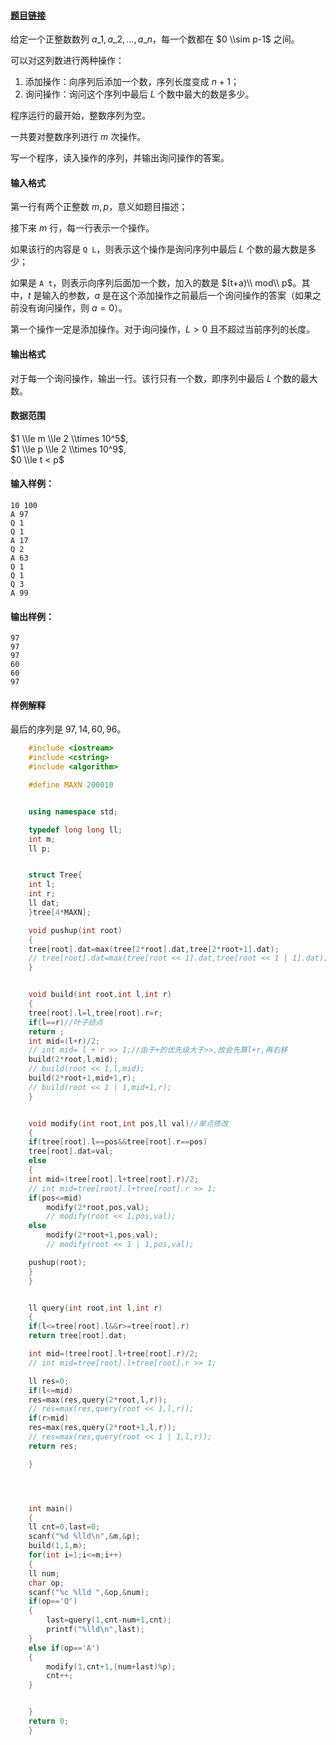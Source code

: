 #### [题目链接](https://www.acwing.com/problem/content/1277/)


给定一个正整数数列 $a\_1,a\_2,…,a\_n$，每一个数都在 $0 \\sim p-1$ 之间。

可以对这列数进行两种操作：

1.  添加操作：向序列后添加一个数，序列长度变成 $n+1$；
2.  询问操作：询问这个序列中最后 $L$ 个数中最大的数是多少。

程序运行的最开始，整数序列为空。

一共要对整数序列进行 $m$ 次操作。

写一个程序，读入操作的序列，并输出询问操作的答案。

#### 输入格式

第一行有两个正整数 $m,p$，意义如题目描述；

接下来 $m$ 行，每一行表示一个操作。

如果该行的内容是 `Q L`，则表示这个操作是询问序列中最后 $L$ 个数的最大数是多少；

如果是 `A t`，则表示向序列后面加一个数，加入的数是 $(t+a)\\ mod\\ p$。其中，$t$ 是输入的参数，$a$ 是在这个添加操作之前最后一个询问操作的答案（如果之前没有询问操作，则 $a=0$）。

第一个操作一定是添加操作。对于询问操作，$L>0$ 且不超过当前序列的长度。

#### 输出格式

对于每一个询问操作，输出一行。该行只有一个数，即序列中最后 $L$ 个数的最大数。

#### 数据范围

$1 \\le m \\le 2 \\times 10^5$,  
$1 \\le p \\le 2 \\times 10^9$,  
$0 \\le t < p$

#### 输入样例：

    10 100
    A 97
    Q 1
    Q 1
    A 17
    Q 2
    A 63
    Q 1
    Q 1
    Q 3
    A 99
    

#### 输出样例：

    97
    97
    97
    60
    60
    97
    

#### 样例解释

最后的序列是 $97,14,60,96$。


```cpp
    #include <iostream>
    #include <cstring>
    #include <algorithm>

    #define MAXN 200010


    using namespace std;

    typedef long long ll;
    int m;
    ll p;


    struct Tree{
    int l;
    int r;
    ll dat;
    }tree[4*MAXN];

    void pushup(int root)
    {
    tree[root].dat=max(tree[2*root].dat,tree[2*root+1].dat);
    // tree[root].dat=max(tree[root << 1].dat,tree[root << 1 | 1].dat);
    }


    void build(int root,int l,int r)
    {
    tree[root].l=l,tree[root].r=r;
    if(l==r)//叶子结点
    return ;
    int mid=(l+r)/2;
    // int mid= l + r >> 1;//由于+的优先级大于>>,故会先算l+r,再右移
    build(2*root,l,mid);
    // build(root << 1,l,mid);
    build(2*root+1,mid+1,r);
    // build(root << 1 | 1,mid+1,r);
    }


    void modify(int root,int pos,ll val)//单点修改
    {
    if(tree[root].l==pos&&tree[root].r==pos)
    tree[root].dat=val;
    else
    {
    int mid=(tree[root].l+tree[root].r)/2;
    // int mid=tree[root].l+tree[root].r >> 1;
    if(pos<=mid)
        modify(2*root,pos,val);
        // modify(root << 1,pos,val);
    else 
        modify(2*root+1,pos,val);
        // modify(root << 1 | 1,pos,val);

    pushup(root);
    }
    }


    ll query(int root,int l,int r)
    {
    if(l<=tree[root].l&&r>=tree[root].r)
    return tree[root].dat;

    int mid=(tree[root].l+tree[root].r)/2;
    // int mid=tree[root].l+tree[root].r >> 1;

    ll res=0;
    if(l<=mid)
    res=max(res,query(2*root,l,r));
    // res=max(res,query(root << 1,l,r));
    if(r>mid)
    res=max(res,query(2*root+1,l,r));
    // res=max(res,query(root << 1 | 1,l,r));
    return res;

    }




    int main()
    {
    ll cnt=0,last=0;
    scanf("%d %lld\n",&m,&p);
    build(1,1,m);
    for(int i=1;i<=m;i++)
    {
    ll num;
    char op;
    scanf("%c %lld ",&op,&num);
    if(op=='Q')
    {
        last=query(1,cnt-num+1,cnt);
        printf("%lld\n",last);
    }
    else if(op=='A')
    {
        modify(1,cnt+1,(num+last)%p);
        cnt++;
    }


    }
    return 0;
    }

```
